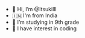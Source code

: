 - 👋 Hi, I’m @Itsukilll
- 🇮🇳 I'm from India 
- 🍄 I’m studying in 9th grade
- 👾 I have interest in coding
<!---
Itsukilll/Itsukilll is a ✨ special ✨ repository because its `README.md` (this file) appears on your GitHub profile.
You can click the Preview link to take a look at your changes.
--->
